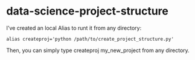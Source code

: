 # data-science-project-structure

I've created an local Alias to runt it from any directory:
```
alias createproj='python /path/to/create_project_structure.py'
```

Then, you can simply type createproj my_new_project from any directory.